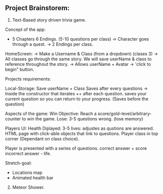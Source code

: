 ## Project Brainstorem:

1. Text-Based story driven trivia game. 

Concept of the app:
- 5 Chapters 6 Endings. (5-10 questions per class)
-> Character goes through a quest. 
-> 2 Endings per class. 

HomeScreen:
-> Make a Username & Class (from a dropdown) (clases 3)
  -> All classes go through the same story. We will save userName & class to reference throughout the story.
  -> Allows userName + Avatar -> 'click to begin" button. 

Projects requirements:

Local-Storage: Save userName + Class
Saves after every questions -> Inside the constructor that iterates ++ after each question. 
saves your current question so you can return to your progress. (Saves before the question)


Aspects of the game: 
Win Objective: Reach a score/gold-level/arbitrary-counter to win the game. 
Lose: 3-5 questions wrong. (lose memory)

Players UI: 
Health Diplayed: 3-5 lives: adjustes as qustions are answered. 
HTML page with click-able objects that link to questions.
Player class in top corner (Dependant on class choice). 

Player is presented with a series of questions. 
correct answer + score
incorrect answer - life.


Stretch-goal:
- Locations map
- Animated health bar





2. Meteor Shower. 


